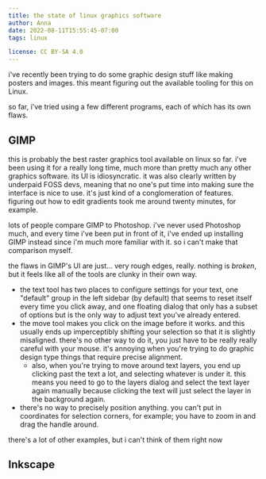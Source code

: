```yaml
---
title: the state of linux graphics software
author: Anna
date: 2022-08-11T15:55:45-07:00
tags: linux

license: CC BY-SA 4.0
---
```

i've recently been trying to do some graphic design stuff like making posters and images. this meant figuring out the available tooling for this on Linux.

so far, i've tried using a few different programs, each of which has its own flaws.

## GIMP

this is probably the best raster graphics tool available on linux so far. i've been using it for a really long time, much more than pretty much any other graphics software. its UI is idiosyncratic. it was also clearly written by underpaid FOSS devs, meaning that no one's put time into making sure the interface is nice to use. it's just kind of a conglomeration of features. figuring out how to edit gradients took me around twenty minutes, for example.

lots of people compare GIMP to Photoshop. i've never used Photoshop much, and every time i've been put in front of it, i've ended up installing GIMP instead since i'm much more familiar with it. so i can't make that comparison myself.

the flaws in GIMP's UI are just… very rough edges, really. nothing is _broken_, but it feels like all of the tools are clunky in their own way.

- the text tool has two places to configure settings for your text, one "default" group in the left sidebar (by default) that seems to reset itself every time you click away, and one floating dialog that only has a subset of options but is the only way to adjust text you've already entered.
- the move tool makes you click on the image before it works. and this usually ends up imperceptibly shifting your selection so that it is slightly misaligned. there's no other way to do it, you just have to be really really careful with your mouse. it's annoying when you're trying to do graphic design type things that require precise alignment.
  - also, when you're trying to move around text layers, you end up clicking past the text a lot, and selecting whatever is under it. this means you need to go to the layers dialog and select the text layer again manually because clicking the text will just select the layer in the background again.
- there's no way to precisely position anything. you can't put in coordinates for selection corners, for example; you have to zoom in and drag the handle around.

there's a lot of other examples, but i can't think of them right now

## Inkscape


